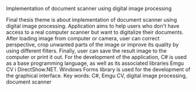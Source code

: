 Implementation of document scanner using digital image processing

Final thesis theme is about implementation of document scanner using digital image processing. Application aims to help users who don't have access to a real computer scanner but want to digitalize their documents. After loading image from computer or camera, user can correct perspective, crop unwanted parts of the image or improve its quality by using different filters. Finally, user can save the result image to the computer or print it out. For the development of the application, C# is used as a base programming language, as well as its associated libraries Emgu CV i DirectShow.NET. Windows Forms library is used for the development of the graphical interface.
Key words: C#, Emgu CV, digital image processing, document scanner
